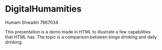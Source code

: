 # DigitalHumamities

Humam Shwaikh       7867034

This presentation is a demo made in HTML to illustrate a few capabilities that HTML has. The topic is a comparison between binge drinking and daily drinking.

